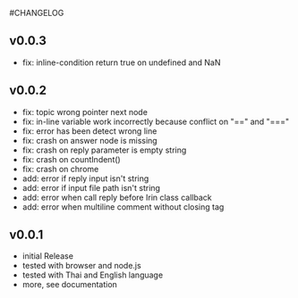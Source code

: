 #CHANGELOG

## v0.0.3
- fix: inline-condition return true on undefined and NaN

## v0.0.2
- fix: topic wrong pointer next node
- fix: in-line variable work incorrectly because conflict on "==" and "==="
- fix: error has been detect wrong line
- fix: crash on answer node is missing
- fix: crash on reply parameter is empty string
- fix: crash on countIndent()
- fix: crash on chrome
- add: error if reply input isn't string
- add: error if input file path isn't string
- add: error when call reply before Irin class callback
- add: error when multiline comment without closing tag

## v0.0.1
- initial Release
- tested with browser and node.js
- tested with Thai and English language
- more, see documentation
